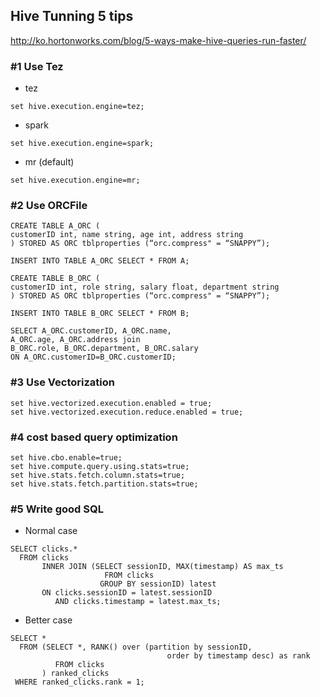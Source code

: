 ## Hive Tunning 5 tips
http://ko.hortonworks.com/blog/5-ways-make-hive-queries-run-faster/

### #1 Use Tez
  - tez
```
set hive.execution.engine=tez;
```
  - spark
```
set hive.execution.engine=spark;
```

  - mr (default)
```
set hive.execution.engine=mr;
```

### #2 Use ORCFile
```
CREATE TABLE A_ORC (
customerID int, name string, age int, address string
) STORED AS ORC tblproperties (“orc.compress" = “SNAPPY”);

INSERT INTO TABLE A_ORC SELECT * FROM A;

CREATE TABLE B_ORC (
customerID int, role string, salary float, department string
) STORED AS ORC tblproperties (“orc.compress" = “SNAPPY”);

INSERT INTO TABLE B_ORC SELECT * FROM B;

SELECT A_ORC.customerID, A_ORC.name,
A_ORC.age, A_ORC.address join
B_ORC.role, B_ORC.department, B_ORC.salary
ON A_ORC.customerID=B_ORC.customerID;
```

### #3 Use Vectorization
```
set hive.vectorized.execution.enabled = true;
set hive.vectorized.execution.reduce.enabled = true;
```

### #4 cost based query optimization
```
set hive.cbo.enable=true;
set hive.compute.query.using.stats=true;
set hive.stats.fetch.column.stats=true;
set hive.stats.fetch.partition.stats=true;
```

### #5 Write good SQL
  - Normal case
```
SELECT clicks.* 
  FROM clicks 
       INNER JOIN (SELECT sessionID, MAX(timestamp) AS max_ts 
                     FROM clicks
                    GROUP BY sessionID) latest
       ON clicks.sessionID = latest.sessionID 
          AND clicks.timestamp = latest.max_ts;

```

  - Better case
```
SELECT * 
  FROM (SELECT *, RANK() over (partition by sessionID,
                                   order by timestamp desc) as rank
          FROM clicks
       ) ranked_clicks
 WHERE ranked_clicks.rank = 1;
```
